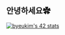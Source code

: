 ## 안녕하세요✿

[![byeukim's 42 stats](https://badge42.vercel.app/api/v2/cl1n3cqd8003509laoux7m0jr/stats?cursusId=21&coalitionId=88)](https://github.com/JaeSeoKim/badge42)

<!--
**bingu-k/bingu-k** is a ✨ _special_ ✨ repository because its `README.md` (this file) appears on your GitHub profile.

Here are some ideas to get you started:

- 🔭 I’m currently working on ...
- 🌱 I’m currently learning ...
- 👯 I’m looking to collaborate on ...
- 🤔 I’m looking for help with ...
- 💬 Ask me about ...
- 📫 How to reach me: ...
- 😄 Pronouns: ...
- ⚡ Fun fact: ...
-->
